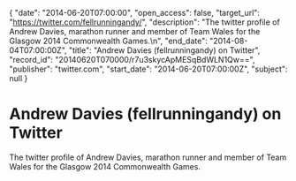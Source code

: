 {
  "date": "2014-06-20T07:00:00", 
  "open_access": false, 
  "target_url": "https://twitter.com/fellrunningandy/", 
  "description": "The twitter profile of Andrew Davies, marathon runner and member of Team Wales for the Glasgow 2014 Commonwealth Games.\n", 
  "end_date": "2014-08-04T07:00:00Z", 
  "title": "Andrew Davies (fellrunningandy) on Twitter", 
  "record_id": "20140620T070000/r7u3skycApMESqBdWLN1Qw==", 
  "publisher": "twitter.com", 
  "start_date": "2014-06-20T07:00:00Z", 
  "subject": null
}

# Andrew Davies (fellrunningandy) on Twitter

The twitter profile of Andrew Davies, marathon runner and member of Team Wales for the Glasgow 2014 Commonwealth Games.

